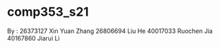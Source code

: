 # comp353_s21

By : 
26373127 Xin Yuan Zhang
26806694 Liu He
40017033 Ruochen Jia
40167860 Jiarui Li
